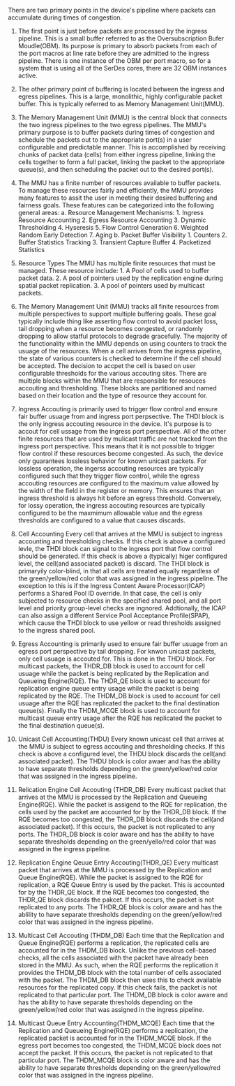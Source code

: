 There are two primary points in the device's pipeline where packets can accumulate during times of congestion.

1. The first point is just before packets are processed by the ingress pipeline. This is a small buffer referred to as the Oversubscription Bufer Moudle(OBM). Its purpose is primary to absorb packets from each of the port macros at line rate before they are admitted to the ingress pipeline. There is one instance of the OBM per port macro, so for a system that is using all of the SerDes cores, there are 32 OBM instances active.

2. The other primary point of buffering is located between the ingress and egress pipelines. This is a large, monolithic, highly configurable packet buffer. This is typically referred to as Memory Management Unit(MMU).

3. The Memory Management Unit (MMU) is the central block that connects the two ingress pipelines to the two egress pipelines. The MMU's primary purpose is to buffer packets during times of congestion and schedule the packets out to the appropriate port(s) in a user configurable and predictable manner. This is accomplished by receiving chunks of packet data (cells) from either ingress pipeline, linking the cells together to form a full packet, linking the packet to the appropriate queue(s), and then scheduling the packet out to the desired port(s). 

4. The MMU has a finite number of resources available to buffer packets. To manage these resources fairly and efficiently, the MMU provides many features to assit the user in meeting their desired buffering and fairness goals. These features can be categorized into the following general areas:
    a. Resource Management Mechanisms:
        1. Ingress Resource Accounting
        2. Egress Resource Accounting
        3. Dynamic Thresholding
        4. Hyseresis
        5. Flow Control Generation
        6. Weighted Random Early Detection
        7. Aging
    b. Packet Buffer Visibility
        1. Counters
        2. Buffer Statistics Tracking
        3. Transient Capture Buffer
        4. Packetized Statistics

5. Resource Types
    The MMU  has multiple finite resources that must be managed. These resource include:
        1. A Pool of cells used to buffer packet data.
        2. A pool of pointers used by the replication engine during spatial packet replication.
        3. A pool of pointers used by multicast packets.

6. The Memory Management Unit (MMU) tracks all finite resources from multiple perspectives to support multiple buffering goals. These goal typically include thing like asserting flow control to avoid packet loss, tail dropping when a resource becomes congested, or randomly dropping to allow statful protocols to degrade gracefully.
    The majority of the functionality within the MMU depends on using counters to track the usuage of the resources. When a cell arrives from the ingress pipeline, the state of various counters is checked to determine if the cell should be accepted. The decision to accpet the cell is based on user configurable thresholds for the various accouting sites.
    There are multiple blocks within the MMU that are responsible for resouces accouting and thresholding. These blocks are partitioned and named based on their location and the type of resource they account for. 

7. Ingress Accouting is primarily used to trigger flow control and ensure fair buffer usuage from and ingress port perpsective. The THDI block is the only ingress accouting resource in the device. It's purpose is to accout for cell ussage from the ingress port perspective.
   All of the other finite resources that are used by mulicast traffic are not tracked from the ingress port perspective. This means that it is not possible to trigger flow control if these resources become congested. As such, the device only guarantees lossless behavior for known unicast packets.
   For lossless operation, the ingerss accouting resources are typically configured such that they trigger flow control, while the egress accouting resources are configured to the maximum value allowed by the width of the field in the register or memory. This ensures that an ingress threshold is always hit before an egress threshold. Conversely, for lossy operation, the ingress accouting resources are typically configured to be the maxmimum allowable value and the egress thresholds are configured to a value that causes discards.

8. Cell Accounting
    Every cell that arrives at the MMU is subject to ingress accounting and thresholding checks. If this check is above a configured levle, the THDI block can signal to the ingress port that flow control should be generated. If this check is above a (typically) higer configured level, the cell(and associated packet) is discard.
    The THDI block is primaryily color-blind, in that all cells are treated equally regardless of the green/yellow/red color that was assigned in the ingress pipeline. The exception to this is if the Ingress Content Aware Processor(ICAP) performs a Shared Pool ID override. In that case, the cell is only subjected to resource checks in the specified shared pool, and all port level and priority group-level checks are ingnored. Addtionally, the ICAP can also assign a different Service Pool Acceptance Profile(SPAP), which cause the THDI block to use yellow or read thresholds assigned to the ingress shared pool.

9. Egress Accounting is primarily used to ensure fair buffer usuage from an egress port perspective by tail dropping. 
    For knwon unicast packets, only cell usuage is accouted for. This is done in the THDU block. 
    For multicast packets, the THDR_DB block is used to account for cell usuage while the packet is being replicated by the Replication and Queueing Engine(RQE). 
    The THDR_QE block is used to account for replication engine queue entry usage while the packet is being replicated by the RQE. The 
    THDM_DB block is used to account for cell usuage after the RQE has replicated the packet to the final destination queue(s). 
    Finally the THDM_MCQE block is used to account for multicast queue entry usage after the RQE has replicated the packet to the final destination queue(s).

10. Unicast Cell Accounting(THDU)
    Every known unicast cell that arrives at the MMU is subject to egress accouting and thresholding checks. If this check is above a configured level, the THDU block discards the cell(and associated packet).
    The THDU block is color awaer and has the ability to have separate thresholds depending on the green/yellow/red color that was assigned in the ingress pipeline.

11. Relication Engine Cell Accouting (THDR_DB) 
    Every multicast packet that arrives at the MMU is processed by the Replication and Queueing Engine(RQE). While the packet is assigend to the RQE for replication, the cells used by the packet are accounted for by the THDR_DB block. If the RQE becomes too congested, the THDR_DB block discards the cell(and associated packet). If this occurs, the packet is not replicated to any ports.
    The THDR_DB block is color aware and has the ability to have separate thresholds depending on the green/yello/red color that was assigned in the ingress pipeline.

12. Replication Engine Qeuue Entry Accouting(THDR_QE)
    Every multicast packet that arrives at the MMU is processed by the Replication and Queue Engine(RQE). While the packet is assigned to the RQE for replication, a RQE Queue Entry is used by the packet. This is accounted for by the THDR_QE block. If the RQE becomes too congested, the THDR_QE block discards the pakcet. If this occurs, the packet is not replicated to any ports.
    The THDR_QE block is color aware and has the ablility to have separate thresholds depending on the green/yellow/red color that was assigned in the ingress pipeline.

13. Multicast Cell Accouting (THDM_DB)
    Each time that the Replication and Queue Engine(RQE) performs a replication, the replicated cells are accounted for in the THDM_DB block. Unlike the previous cell-based checks, all the cells associated with the packet have already been stored in the MMU. As such, when the RQE performs the replication it provides the THDM_DB block with the total number of cells associated with the packet. The THDM_DB block then uses this to check available resources for the replicated copy. If this check fails, the packet is not replicated to that particular port.
    The THDM_DB block is color aware and has the ability to have separate thresholds depending on the green/yellow/red color that was assigned in the ingress pipeline.

14. Multicast Queue Entry Accounting(THDM_MCQE)
    Each time that the Replication and Queueing Engine(RQE) performs a replication, the replicated packet is accounted for in the THDM_MCQE block. If the egress port becomes too congested, the THDM_MCQE block does not accept the packet. If this occurs, the packet is not replicated to that particular port.
    The THDM_MCQE block is color aware and has the ability to have separate thresholds depending on the green/yellow/red color that was assigned in the ingress pipeline.
